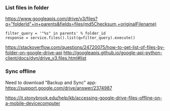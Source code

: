 ### List files in folder

https://www.googleapis.com/drive/v3/files?q="folderId"+in+parents&fields=files(md5Checksum,+originalFilename)

```
filter_query = '"%s" in parents' % folder_id
response = service.files().list(q=filter_query).execute()
```

https://stackoverflow.com/questions/24720075/how-to-get-list-of-files-by-folder-on-google-drive-api
http://googleapis.github.io/google-api-python-client/docs/dyn/drive_v3.files.html#list


### Sync offline

Need to download "Backup and Sync" app: https://support.google.com/drive/answer/2374987

https://it.stonybrook.edu/help/kb/accessing-google-drive-files-offline-on-a-mobile-devicecomputer
